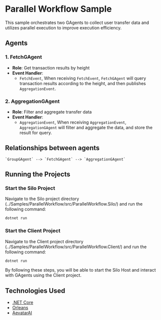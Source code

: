 # Parallel Workflow Sample

This sample orchestrates two GAgents to collect user transfer data and utilizes parallel execution to improve execution efficiency.

## Agents

### 1. FetchGAgent
- **Role**: Get transaction results by height
- **Event Handler**:
    - `FetchEvent`, When receiving `FetchEvent`, `FetchGAgent` will query transaction results according to the height, and then publishes `AggregationEvent`.

### 2. AggregationGAgent
- **Role**: Filter and aggregate transfer data
- **Event Handler**:
    - `AggregationEvent`, When receiving `AggregationEvent`, `AggregationGAgent` will filter and aggregate the data, and store the result for query.

## Relationships between agents
    `GroupGAgent` --> `FetchGAgent` --> `AggregationGAgent`

## Running the Projects

### Start the Silo Project

Navigate to the Silo project directory (../Samples/ParallelWorkflow/src/ParallelWorkflow.Silo/) and run the following command:

```sh
dotnet run
```

### Start the Client Project

Navigate to the Client project directory (../Samples/ParallelWorkflow/src/ParallelWorkflow.Client/) and run the following command:

```sh
dotnet run
```

By following these steps, you will be able to start the Silo Host and interact with GAgents using the Client project.

## Technologies Used
- [.NET Core](https://dotnet.microsoft.com/)
- [Orleans](https://dotnet.github.io/orleans/)
- [AevatarAI](https://aevatar.ai/)
